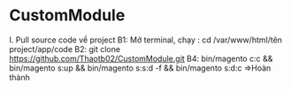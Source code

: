 # CustomModule
I. Pull source code về project
B1: Mở terminal, chạy : cd /var/www/html/tên project/app/code
B2: git clone https://github.com/Thaotb02/CustomModule.git
B4: bin/magento c:c && bin/magento s:up && bin/magento s:s:d -f && bin/magento s:d:c =>Hoàn thành
